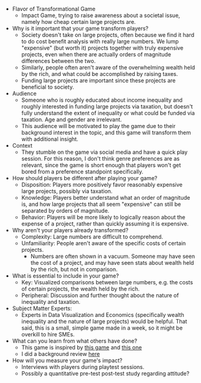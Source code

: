  - Flavor of Transformational Game
   - Impact Game, trying to raise awareness about a societal issue, namely how cheap certain large projects are.
 - Why is it important that your game transform players?
   - Society doesn't take on large projects, often because we find it hard to do cost benefit analysis with really large numbers. We lump "expensive" (but worth it) projects together with truly expensive projects, even when there are actually orders of magnitude differences between the two.
   - Similarly, people often aren't aware of the overwhelming wealth held by the rich, and what could be accomplished by raising taxes.
   - Funding large projects are important since these projects are beneficial to society.
 - Audience
   - Someone who is roughly educated about income inequality and roughly interested in funding large projects via taxation, but doesn't fully understand the extent of inequality or what could be funded via taxation. Age and gender are irrelevant.
   - This audience will be motivated to play the game due to their background interest in the topic, and this game will transform them with additional insight.
 - Context
   - They stumble on the game via social media and have a quick play session. For this reason, I don't think genre preferences are as relevant, since the game is short enough that players won't get bored from a preference standpoint specifically.
 - How should players be different after playing your game?
   - Disposition: Players more positively favor reasonably expensive large projects, possibly via taxation.
   - Knowledge: Players better understand what an order of magnitude is, and how large projects that all seem "expensive" can still be separated by orders of magnitude.
   - Behavior: Players will be more likely to logically reason about the expense of a project, rather than quickly assuming it is expensive.
 - Why aren't your players already transformed?
   - Complexity: Large numbers are difficult to comprehend.
   - Unfamiliarity: People aren't aware of the specific costs of certain projects.
     - Numbers are often shown in a vacuum. Someone may have seen the cost of a project, and may have seen stats about wealth held by the rich, but not in comparison.
 - What is essential to include in your game?
   - Key: Visualized comparisons between large numbers, e.g. the costs of certain projects, the wealth held by the rich.
   - Peripheral: Discussion and further thought about the nature of inequality and taxation.
 - Subject Matter Experts:
   - Experts in Data Visualization and Economics (specifically wealth inequality and the nature of large projects) would be helpful. That said, this is a small, simple game made in a week, so it might be overkill to hire SMEs.
 - What can you learn from what others have done?
   - This game is inspired by [this game](https://mkorostoff.github.io/1-pixel-wealth/) and [this one](https://direkris.itch.io/you-are-jeff-bezos)
   - I did a background review [here](https://kksgandhi.github.io/personal_site/Other_People's_Money_background_research.html)
 - How will you measure your game's impact?
   - Interviews with players during playtest sessions.
   - Possibly a quantitative pre-test post-test study regarding attitude?
